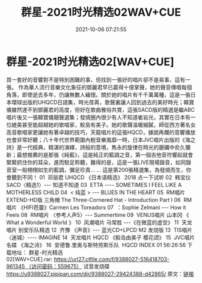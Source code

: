 ﻿---
title: 群星-2021时光精选02WAV+CUE
date: 2021-10-06 07:21:55
categories: 试音碟、非卖品、发烧碟
tags: 华语中文
---
# 群星-2021时光精选02[WAV+CUE]

買一套好的音響對不是特別困難的事，但找到一張好的唱片卻不是易事，這有一張。
作為華人流行音樂文化象征的鄧麗君早已贏得十億掌聲，她的聲音傳唱每個角落，即使逝去多年，仍讓無數人緬懷。關於她的唱片有千千萬萬種，這是一張日本環球出版的UHQCD日語集，時光荏苒，歌聲裏讓人回到過去的美好時光；韓寶儀雖然達不到鄧麗君的高度，但好在歌曲雅俗共賞，這張SACD版的精選是繼ABC唱片後又一張韓寶儀靚聲選集；發燒圈內很少有人不知道崔岩光，其實在日本有一位媲美甚至能超越她的歌唱家，鮫島有美子。她的歌聲溫暖細膩，師從西方著名女高音歌唱家更讓她有著卓越的技巧，天龍唱片的這張HQCD，據說再爛的音響播放也會非常好聽；八十年代世界範圍內輕音樂風靡一時，日本JVC唱片出版的《海之詩》是一代經典，精湛的演繹，詩般的意境，雋永的旋律在時光的磨礪中俞久彌新；最想推薦的是那張《純藍》，這是純正的藍調之音，第一個吉他音符響起就會緊緊抓住你的耳朵，進而駐足聆聽，難得的是，這是一張LIVE現場錄音，如同錄音室一般栩栩如生的藍調，彌足珍貴...
...
這是第200張精選集，為發燒而生，你會聽到不同！
01  邓丽君
UHQCD 《日本语精选》 2018
点一下试听
02  韩宝仪
SACD〈精选1〉--- 知道不知道
03  ETTA
---- SOMETIMES I FEEL LIKE A MOTHERLESS
CHILD
04  <
纯蓝 > --- BLUES IN THE HEART
05  RM唱片
EXTEND-HD版 三角帽 The Three-Cornered Hat - Introduction Part
I
06  RM唱片
《HIFI芭蕾》Carmen Les Toreadors
07  ：Sophie
Zelmani --- How it Feels
08  RM唱片
〈参考人声5〉--- Summertime
09  VENUS唱片
山本冈 《 What a Wonderful World 》
10  风潮唱片
马常胜 ---《在微蓝的虚空》
11  天龙唱片
别安乐队精选
12  齐豫
《声音》--- 蓝光CD+LPCD M2 发烧版
13  TIS唱片
〈迷城〉---- IMAGINE
14  天龙唱片
HQCD 《鲛岛由美子 樱花颂》
15  JVC唱片名碟
《海之诗》
16  安德鲁.里奥与斯特劳斯乐队  HQCD
INDEX 01 56:26:56
下载地址：
群星-时光精选 02[WAV+CUE].rar: https://url27.ctfile.com/f/9388027-516418703-961345 （访问密码：559675）
试音发烧碟
https://u9388027.pipipan.com/dir/9388027-29424388-d42865/
原文：[链接](https://blog.sina.com.cn/s/blog_1647c7e7601030uan.html)